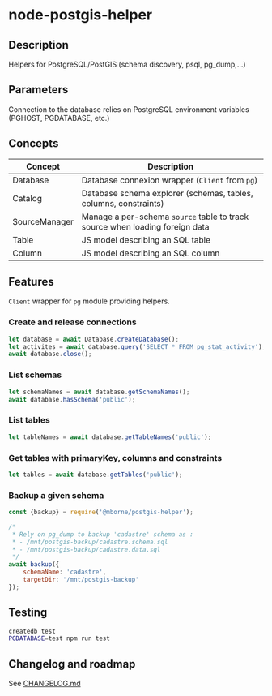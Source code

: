 # node-postgis-helper

## Description

Helpers for PostgreSQL/PostGIS (schema discovery, psql, pg_dump,...)

## Parameters

Connection to the database relies on PostgreSQL environment variables (PGHOST, PGDATABASE, etc.)

## Concepts

| Concept       | Description                                                                  |
| ------------- | ---------------------------------------------------------------------------- |
| Database      | Database connexion wrapper (`Client` from `pg`)                              |
| Catalog       | Database schema explorer (schemas, tables, columns, constraints)             |
| SourceManager | Manage a per-schema `source` table to track source when loading foreign data |
| Table         | JS model describing an SQL table                                             |
| Column        | JS model describing an SQL column                                            |

## Features

`Client` wrapper for `pg` module providing helpers.

### Create and release connections

```js
let database = await Database.createDatabase();
let activites = await database.query('SELECT * FROM pg_stat_activity');
await database.close();
```

### List schemas

```js
let schemaNames = await database.getSchemaNames();
await database.hasSchema('public');
```

### List tables

```js
let tableNames = await database.getTableNames('public');
```

### Get tables with primaryKey, columns and constraints

```js
let tables = await database.getTables('public');
```



### Backup a given schema

```js
const {backup} = require('@mborne/postgis-helper');

/*
 * Rely on pg_dump to backup 'cadastre' schema as :
 * - /mnt/postgis-backup/cadastre.schema.sql
 * - /mnt/postgis-backup/cadastre.data.sql
 */
await backup({
    schemaName: 'cadastre',
    targetDir: '/mnt/postgis-backup'
});
```

## Testing

```bash
createdb test
PGDATABASE=test npm run test
```

## Changelog and roadmap

See [CHANGELOG.md](CHANGELOG.md)


